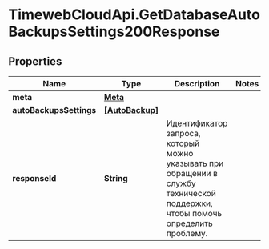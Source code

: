 # TimewebCloudApi.GetDatabaseAutoBackupsSettings200Response

## Properties

Name | Type | Description | Notes
------------ | ------------- | ------------- | -------------
**meta** | [**Meta**](Meta.md) |  | 
**autoBackupsSettings** | [**[AutoBackup]**](AutoBackup.md) |  | 
**responseId** | **String** | Идентификатор запроса, который можно указывать при обращении в службу технической поддержки, чтобы помочь определить проблему. | 


